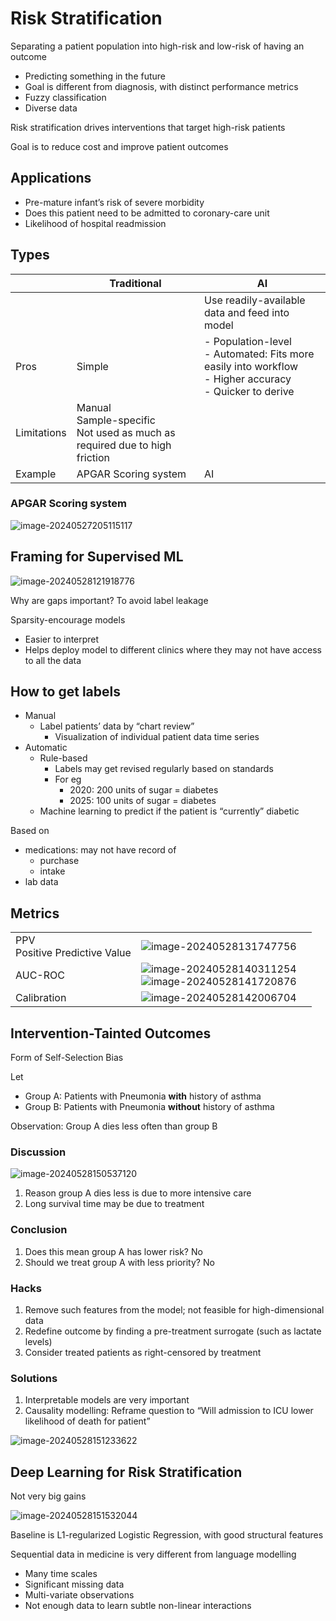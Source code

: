 # Risk Stratification

Separating a patient population into high-risk and low-risk of having an outcome

- Predicting something in the future
- Goal is different from diagnosis, with distinct performance metrics
- Fuzzy classification
- Diverse data

Risk stratification drives interventions that target high-risk patients

Goal is to reduce cost and improve patient outcomes

## Applications

- Pre-mature infant’s risk of severe morbidity
- Does this patient need to be admitted to coronary-care unit
- Likelihood of hospital readmission

## Types

|             | Traditional                                                  | AI                                                           |
| ----------- | ------------------------------------------------------------ | ------------------------------------------------------------ |
|             |                                                              | Use readily-available data and feed into model               |
| Pros        | Simple                                                       | - Population-level<br />- Automated: Fits more easily into workflow<br/>- Higher accuracy<br/>- Quicker to derive |
| Limitations | Manual<br />Sample-specific<br />Not used as much as required due to high friction |                                                              |
| Example     | APGAR Scoring system                                         | AI                                                           |

### APGAR Scoring system

![image-20240527205115117](./assets/image-20240527205115117.png)

## Framing for Supervised ML

![image-20240528121918776](./assets/image-20240528121918776.png)

Why are gaps important? To avoid label leakage

Sparsity-encourage models

- Easier to interpret
- Helps deploy model to different clinics where they may not have access to all the data

## How to get labels

- Manual
  - Label patients’ data by “chart review”
    - Visualization of individual patient data time series
- Automatic
  - Rule-based
    - Labels may get revised regularly based on standards
    - For eg
      - 2020: 200 units of sugar = diabetes
      - 2025: 100 units of sugar = diabetes
  - Machine learning to predict if the patient is “currently” diabetic

Based on

- medications: may not have record of
  - purchase
  - intake
- lab data

## Metrics

|                                    |                                                              |      |
| ---------------------------------- | ------------------------------------------------------------ | ---- |
| PPV<br />Positive Predictive Value | ![image-20240528131747756](./assets/image-20240528131747756.png) |      |
| AUC-ROC                            | ![image-20240528140311254](./assets/image-20240528140311254.png)<br />![image-20240528141720876](./assets/image-20240528141720876.png) |      |
| Calibration                        | ![image-20240528142006704](./assets/image-20240528142006704.png) |      |

## Intervention-Tainted Outcomes

Form of Self-Selection Bias

Let

- Group A: Patients with Pneumonia **with** history of asthma
- Group B: Patients with Pneumonia **without** history of asthma

Observation: Group A dies less often than group B

### Discussion

![image-20240528150537120](./assets/image-20240528150537120.png)

1. Reason group A dies less is due to more intensive care
2. Long survival time may be due to treatment

### Conclusion

1. Does this mean group A has lower risk? No
2. Should we treat group A with less priority? No

### Hacks

1. Remove such features from the model; not feasible for high-dimensional data
2. Redefine outcome by finding a pre-treatment surrogate (such as lactate levels)
3. Consider treated patients as right-censored by treatment

### Solutions

1. Interpretable models are very important
2. Causality modelling: Reframe question to “Will admission to ICU lower likelihood of death for patient”

![image-20240528151233622](./assets/image-20240528151233622.png)

## Deep Learning for Risk Stratification

Not very big gains

![image-20240528151532044](./assets/image-20240528151532044.png)

Baseline is L1-regularized Logistic Regression, with good structural features

Sequential data in medicine is very different from language modelling

- Many time scales
- Significant missing data
- Multi-variate observations
- Not enough data to learn subtle non-linear interactions
